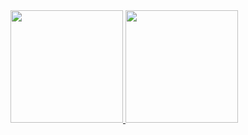 <div>
  <a href="https://github.com/viniciusstencel">
  <img height="180em" src="https://github-readme-stats.vercel.app/api?username=viniciusstencel&show_icons=true&theme=dracula&include_all_commits=true&count_private=true"/>
  <img height="180em" src="https://github-readme-stats.vercel.app/api/top-langs/?username=viniciusstencel&layout=compact&langs_count=16&theme=dracula"/>
</div>
